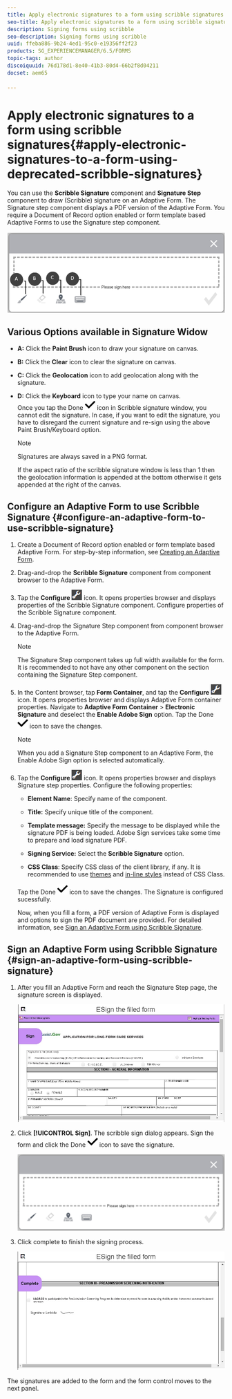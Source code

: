 ```yaml
---
title: Apply electronic signatures to a form using scribble signatures
seo-title: Apply electronic signatures to a form using scribble signatures
description: Signing forms using scribble
seo-description: Signing forms using scribble
uuid: ffeba886-9b24-4ed1-95c0-e19356ff2f23
products: SG_EXPERIENCEMANAGER/6.5/FORMS
topic-tags: author
discoiquuid: 76d178d1-8e40-41b3-80d4-66b2f8d04211
docset: aem65

---
```


# Apply electronic signatures to a form using scribble signatures{#apply-electronic-signatures-to-a-form-using-deprecated-scribble-signatures}

You can use the **Scribble Signature** component and **Signature Step** component to draw (Scribble) signature on an Adaptive Form. The Signature step component displays a PDF version of the Adaptive Form. You require a Document of Record option enabled or form template based Adaptive Forms to use the Signature step component.

![Scribble sign dialog](assets/scribble-signature.png)

## Various Options available in Signature Widow

* **A:** Click the **Paint Brush** icon to draw your signature on canvas.
* **B:** Click the **Clear** icon to clear the signature on canvas.
* **C:** Click the **Geolocation** icon to add geolocation along with the signature.
* **D:** Click the **Keyboard** icon to type your name on canvas.  
 Once you tap the Done ![aem_forms_save](assets/aem_forms_save.png) icon in Scribble signature window, you cannot edit the signature. In case, if you want to edit the signature, you have to disregard the current signature and re-sign using the above Paint Brush/Keyboard option.

   >[!NOTE]
   >
   >Signatures are always saved in a PNG format.
   >
   > If the aspect ratio of the scribble signature window is less than 1 then the geolocation information is appended at the bottom otherwise it gets appended at the right of the canvas. 
   
## Configure an Adaptive Form to use Scribble Signature {#configure-an-adaptive-form-to-use-scribble-signature}

1. Create a Document of Record option enabled or form template based Adaptive Form. For step-by-step information, see [Creating an Adaptive Form](creating-adaptive-form.md).
1. Drag-and-drop the **Scribble Signature** component from component browser to the Adaptive Form.
1. Tap the **Configure** ![configure](assets/configure.png) icon. It opens properties browser and displays properties of the Scribble Signature component. Configure properties of the Scribble Signature component.
1. Drag-and-drop the Signature Step component from component browser to the Adaptive Form.

   >[!NOTE]
   >
   >The Signature Step component takes up full width available for the form. It is recommended to not have any other component on the section containing the Signature Step component.

1. In the Content browser, tap **Form Container**, and tap the **Configure** ![](assets/configure.png) icon. It opens properties browser and displays Adaptive Form container properties. Navigate to **Adaptive Form Container** &gt; **Electronic Signature** and deselect the **Enable Adobe Sign** option. Tap the Done ![aem_forms_save](assets/aem_forms_save.png) icon to save the changes.

   >[!NOTE]
   >
   >When you add a Signature Step component to an Adaptive Form, the Enable Adobe Sign option is selected automatically.

1. Tap the **Configure** ![configure](assets/configure.png) icon. It opens properties browser and displays Signature step properties. Configure the following properties:

    * **Element Name**: Specify name of the component.

    * **Title:** Specify unique title of the component.
    * **Template message:** Specify the message to be displayed while the signature PDF is being loaded. Adobe Sign services take some time to prepare and load signature PDF.
    * **Signing Service:** Select the **Scribble Signature** option.

    * **CSS Class**: Specify CSS class of the client library, if any. It is recommended to use [themes](themes.md) and [in-line styles](inline-style-adaptive-forms.md) instead of CSS Class.

   Tap the Done ![aem_forms_save](assets/aem_forms_save.png) icon to save the changes. The Signature is configured sucessfully.

   Now, when you fill a form, a PDF version of Adaptive Form is displayed and options to sign the PDF document are provided. For detailed information, see [Sign an Adaptive Form using Scribble Signature](signing-forms-using-scribble.md#sign-an-adaptive-form-using-scribble-signature).

## Sign an Adaptive Form using Scribble Signature {#sign-an-adaptive-form-using-scribble-signature}

1. After you fill an Adaptive Form and reach the Signature Step page, the signature screen is displayed.

   ![Signature screen for EchoSign page](assets/esignscribblesign.jpg)

1. Click **[!UICONTROL Sign]**. The scribble sign dialog appears. Sign the form and click the Done ![aem_forms_save](assets/aem_forms_save.png) icon to save the signature.

   ![Scribble sign dialog](assets/scribblewidget.png)

1. Click complete to finish the signing process.

   ![Complete the signing process](assets/scribblecomplete.jpg)

The signatures are added to the form and the form control moves to the next panel.

